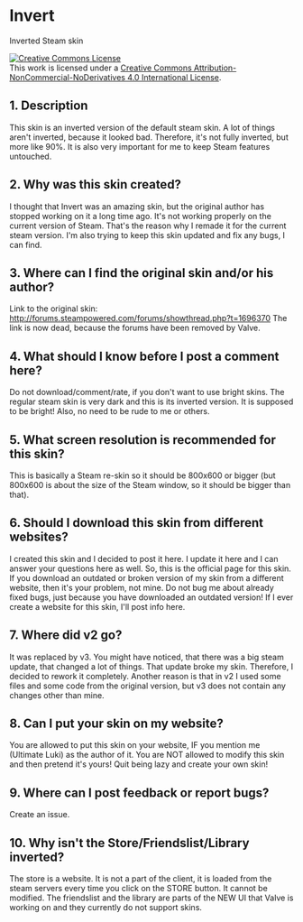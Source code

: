 # Invert
Inverted Steam skin

<a rel="license" href="http://creativecommons.org/licenses/by-nc-nd/4.0/"><img alt="Creative Commons License" style="border-width:0" src="https://i.creativecommons.org/l/by-nc-nd/4.0/88x31.png" /></a><br />This work is licensed under a <a rel="license" href="http://creativecommons.org/licenses/by-nc-nd/4.0/">Creative Commons Attribution-NonCommercial-NoDerivatives 4.0 International License</a>.

## 1. Description
This skin is an inverted version of the default steam skin. A lot of things aren't inverted, because it looked bad. Therefore, it's not fully inverted, but more like 90%. It is also very important for me to keep Steam features untouched.

## 2. Why was this skin created?
I thought that Invert was an amazing skin, but the original author has stopped working on it a long time ago. It's not working properly on the current version of Steam. That's the reason why I remade it for the current steam version. I'm also trying to keep this skin updated and fix any bugs, I can find.

## 3. Where can I find the original skin and/or his author?
Link to the original skin: http://forums.steampowered.com/forums/showthread.php?t=1696370
The link is now dead, because the forums have been removed by Valve.

## 4. What should I know before I post a comment here?
Do not download/comment/rate, if you don't want to use bright skins. The regular steam skin is very dark and this is its inverted version. It is supposed to be bright! Also, no need to be rude to me or others.

## 5. What screen resolution is recommended for this skin?
This is basically a Steam re-skin so it should be 800x600 or bigger (but 800x600 is about the size of the Steam window, so it should be bigger than that).

## 6. Should I download this skin from different websites?
I created this skin and I decided to post it here. I update it here and I can answer your questions here as well. So, this is the official page for this skin. If you download an outdated or broken version of my skin from a different website, then it's your problem, not mine. Do not bug me about already fixed bugs, just because you have downloaded an outdated version! If I ever create a website for this skin, I'll post info here.

## 7. Where did v2 go?
It was replaced by v3. You might have noticed, that there was a big steam update, that changed a lot of things. That update broke my skin. Therefore, I decided to rework it completely. Another reason is that in v2 I used some files and some code from the original version, but v3 does not contain any changes other than mine.

## 8. Can I put your skin on my website?
You are allowed to put this skin on your website, IF you mention me (Ultimate Luki) as the author of it. You are NOT allowed to modify this skin and then pretend it's yours! Quit being lazy and create your own skin!

## 9. Where can I post feedback or report bugs?
Create an issue.

## 10. Why isn't the Store/Friendslist/Library inverted?
The store is a website. It is not a part of the client, it is loaded from the steam servers every time you click on the STORE button. It cannot be modified. The friendslist and the library are parts of the NEW UI that Valve is working on and they currently do not support skins.
